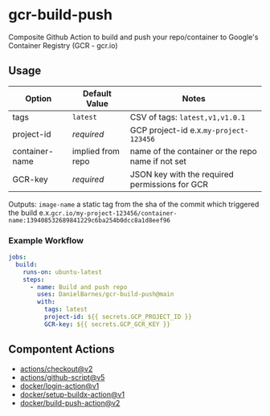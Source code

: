 # gcr-build-push
Composite Github Action to build and push your repo/container to Google's Container Registry (GCR - gcr.io)

## Usage
| Option | Default Value | Notes |
| ------------ | ------------ | ------------ |
| tags           | `latest`          | CSV of tags: `latest,v1,v1.0.1`  |
| project-id     | *required*        | GCP project-id e.x.`my-project-123456`  |
| container-name | implied from repo | name of the container or the repo name if not set  |
| GCR-key        | *required*        | JSON key with the required permissions for GCR  |

Outputs: `image-name` a static tag from the sha of the commit which triggered the build e.x.`gcr.io/my-project-123456/container-name:139408532689841229c6ba254b0dcc8a1d8eef96`

### Example Workflow
```yaml
jobs:
  build:
    runs-on: ubuntu-latest
    steps:
      - name: Build and push repo
        uses: DanielBarnes/gcr-build-push@main
        with:
          tags: latest
          project-id: ${{ secrets.GCP_PROJECT_ID }}
          GCR-key: ${{ secrets.GCP_GCR_KEY }}
```

## Compontent Actions
- [actions/checkout@v2](https://github.com/actions/checkout/tree/v2)
- [actions/github-script@v5](https://github.com/actions/github-script/tree/v5)
- [docker/login-action@v1](https://github.com/docker/login-action/tree/v1)
- [docker/setup-buildx-action@v1](https://github.com/docker/setup-buildx-action/tree/v1)
- [docker/build-push-action@v2](https://github.com/docker/build-push-action/tree/v2)
